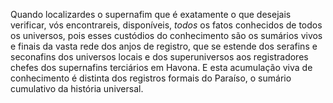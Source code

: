﻿Quando localizardes o supernafim que é exatamente o que desejais verificar, vós encontrareis, disponíveis, <I>todos</I> os fatos conhecidos de todos os universos, pois esses custódios do conhecimento são os sumários vivos e finais da vasta rede dos anjos de registro, que se estende dos serafins e seconafins dos universos locais e dos superuniversos aos registradores chefes dos supernafins terciários em Havona. E esta acumulação viva de conhecimento é distinta dos registros formais do Paraíso, o sumário cumulativo da história universal.
